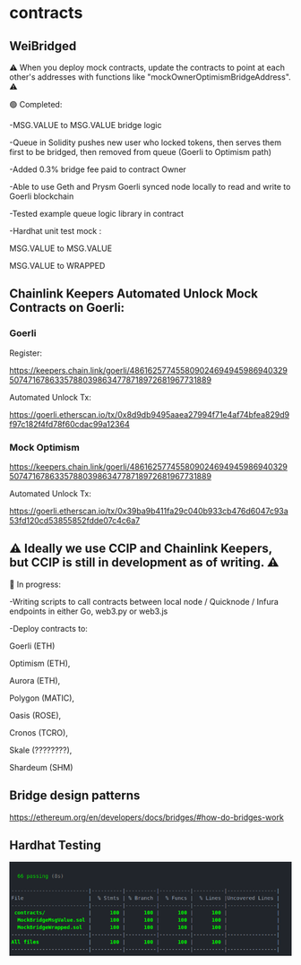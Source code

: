 # contracts

## WeiBridged

:warning: When you deploy mock contracts, update the contracts to point at each other's addresses with functions like "mockOwnerOptimismBridgeAddress".  :warning:

:green_circle: Completed:

-MSG.VALUE to MSG.VALUE bridge logic

-Queue in Solidity pushes new user who locked tokens, then serves them first to be bridged, then removed from queue (Goerli to Optimism path)

-Added 0.3% bridge fee paid to contract Owner

-Able to use Geth and Prysm Goerli synced node locally to read and write to Goerli blockchain

-Tested example queue logic library in contract

-Hardhat unit test mock :

MSG.VALUE to MSG.VALUE

MSG.VALUE to WRAPPED

## Chainlink Keepers Automated Unlock Mock Contracts on Goerli:

### Goerli

Register: 

https://keepers.chain.link/goerli/48616257745580902469494598694032950747167863357880398634778718972681967731889

Automated Unlock Tx:

https://goerli.etherscan.io/tx/0x8d9db9495aaea27994f71e4af74bfea829d9f97c182f4fd78f60cdac99a12364

### Mock Optimism

https://keepers.chain.link/goerli/48616257745580902469494598694032950747167863357880398634778718972681967731889

Automated Unlock Tx:

https://goerli.etherscan.io/tx/0x39ba9b411fa29c040b933cb476d6047c93a53fd120cd53855852fdde07c4c6a7

## :warning: Ideally we use CCIP and Chainlink Keepers, but CCIP is still in development as of writing. :warning:


:red_circle: In progress:

-Writing scripts to call contracts between local node / Quicknode / Infura endpoints in either Go, web3.py or web3.js

-Deploy contracts to:

Goerli (ETH)

Optimism (ETH),

Aurora (ETH),

Polygon (MATIC),

Oasis (ROSE),

Cronos (TCRO),

Skale (????????),

Shardeum (SHM)

## Bridge design patterns

https://ethereum.org/en/developers/docs/bridges/#how-do-bridges-work

## Hardhat Testing

<img src="https://github.com/WeiBridged/Contracts/blob/main/test/unit/hardhatLog.png" alt="HardhatTest"/>
